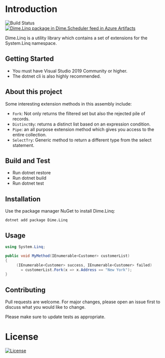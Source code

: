 # Introduction 

![Build Status](https://dev.azure.com/dimenicsbe/Utilities/_apis/build/status/dimenics.dime-linq?branchName=master) [![Dime.Linq package in Dime.Scheduler feed in Azure Artifacts](https://feeds.dev.azure.com/dimenicsbe/_apis/public/Packaging/Feeds/a7b896fd-9cd8-4291-afe1-f223483d87f0/Packages/a4ea1a44-b4ee-49dd-ba2f-eff013a1c9ce/Badge)](https://dev.azure.com/dimenicsbe/Utilities/_packaging?_a=package&feed=a7b896fd-9cd8-4291-afe1-f223483d87f0&package=a4ea1a44-b4ee-49dd-ba2f-eff013a1c9ce&preferRelease=true)

Dime.Linq is a utility library which contains a set of extensions for the System.Linq namespace.

## Getting Started

- You must have Visual Studio 2019 Community or higher.
- The dotnet cli is also highly recommended.

## About this project

Some interesting extension methods in this assembly include:

- `Fork`: Not only returns the filtered set but also the rejected pile of records.
- `DistinctBy`: returns a distinct list based on an expression condition.
- `Pipe`: an all purpose extension method which gives you access to the entire collection.
- `SelectTry`: Generic method to return a different type from the select statement.


## Build and Test

- Run dotnet restore
- Run dotnet build
- Run dotnet test

## Installation

Use the package manager NuGet to install Dime.Linq:

`dotnet add package Dime.Linq`

## Usage

``` csharp
using System.Linq;

public void MyMethod(IEnumerable<Customer> customerList)
{
     (IEnumerable<Customer> success, IEnumerable<Customer> failed)
       = customerList.Fork(x => x.Address == "New York");    
}
```

## Contributing
Pull requests are welcome. For major changes, please open an issue first to discuss what you would like to change.

Please make sure to update tests as appropriate.


# License

[![License](http://img.shields.io/:license-mit-blue.svg?style=flat-square)](http://badges.mit-license.org)